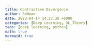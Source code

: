 ```yaml
---
title: Contrastive Divergence
author: SeHoon
date: 2023-04-14 14:23:30 +0900
categories: [Deep Learning, DL_Theory]
tags: [deep learning, python]
math: true
mermaid: true
---
```

